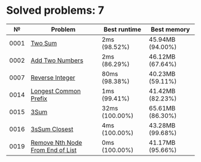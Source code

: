 # Solved problems: 7

| №    | Problem                                                            | Best runtime   | Best memory      |
|------|--------------------------------------------------------------------|----------------|------------------|
| 0001 | [Two Sum](src/main/kotlin/problems/p0001)                          | 2ms (98.52%)   | 45.94MB (94.00%) |
| 0002 | [Add Two Numbers](src/main/kotlin/problems/p0002)                  | 2ms (86.29%)   | 46.12MB (67.64%) |
| 0007 | [Reverse Integer](src/main/kotlin/problems/p0007)                  | 80ms (98.38%)  | 40.23MB (59.11%) |
| 0014 | [Longest Common Prefix](src/main/kotlin/problems/p0014)            | 1ms (99.41%)   | 41.42MB (82.23%) |
| 0015 | [3Sum](src/main/kotlin/problems/p0015)                             | 32ms (100.00%) | 65.61MB (86.30%) |
| 0016 | [3sSum Closest](src/main/kotlin/problems/p0016)                    | 4ms (100.00%)  | 43.28MB (99.68%) |
| 0019 | [Remove Nth Node From End of List](src/main/kotlin/problems/p0019) | 0ms (100.00%)  | 41.17MB (95.66%) |
